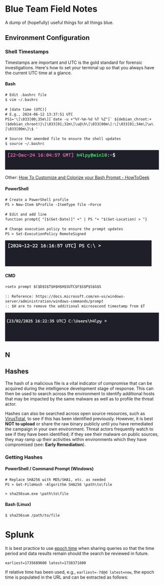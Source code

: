 # Blue Team Field Notes

A dump of (hopefully) useful things for all things blue.

## Environment Configuration

### Shell Timestamps

Timestamps are important and UTC is the gold standard for forensic investigations. Here's how to set your terminal up so that you always have the current UTC time at a glance.

#### Bash

```
# Edit .bashrc file
$ vim ~/.bashrc

# [date time (UTC)] 
# E.g., 2024-06-12 13:37:51 UTC
PS1='\[\033[00;35m\][`date -u +"%Y-%m-%d %T %Z"]` ${debian_chroot:+($debian_chroot)}\[\033[01;32m\]\u@\h\[\033[00m\]:\[\033[01;34m\]\w\[\033[00m\]\$ '

# Source the amended file to ensure the shell updates
$ source ~/.bashrc
```

![](/images/bash_prompt.png)

Other: [How To Customize and Colorize your Bash Prompt - HowToGeek](https://www.howtogeek.com/307701/how-to-customize-and-colorize-your-bash-prompt/)

#### PowerShell

```
# Create a PowerShell profile
PS > New-Item $Profile -ItemType file –Force

# Edit and add line
function prompt{ "[$(Get-Date)]" +" | PS "+ "$(Get-Location) > "}

# Change execution policy to ensure the prompt updates
PS > Set-ExecutionPolicy RemoteSigned
```

![](/images/powershell_prompt.png)

#### CMD

```
>setx prompt $C$D$S$T$H$H$H$SUTC$F$S$P$S$G$S

:: Reference: https://docs.microsoft.com/en-us/windows-server/administration/windows-commands/prompt
:: $H are to remove the additional microsecond timestamp from $T
```

![](/images/cmd_prompt.png)



## N






## Hashes

The hash of a malicious file is a vital indicator of compromise that can be acquired during the intelligence development stage of response. This can then be used to search across the environment to identify additional hosts that may be impacted by the same malware as well as to profile the threat actor.

Hashes can also be searched across open source resources, such as [VirusTotal](https://www.virustotal.com/), to see if this has been identified previously. However, it is best **NOT to upload** or share the raw binary publicly until you have remediated the campaign in your own environment. Threat actors frequently watch to see if they have been identified; if they see their malware on public sources, they may ramp up their activities within environments which they have compromised (see: **Early Remediation**).

### Getting Hashes

#### PowerShell / Command Prompt (Windows)

```
# Replace SHA256 with MD5/SHA1, etc. as needed
PS > Get-FileHash -Algorithm SHA256 \path\to\file
```

```
> sha256sum.exe \path\to\file
```

#### Bash (Linux)

```
$ sha256sum /path/to/file
```




# Splunk

It is best practice to use [epoch time](https://www.epochconverter.com/) when sharing queries so that the time period and data results remain should the search be reviewed in future.

```
earliest=1735689600 latest=1738371600
```

If relative time has been used, e.g., `earliest=-7d@d latest=now`, the epoch time is populated in the URL and can be extracted as follows:

```

```
